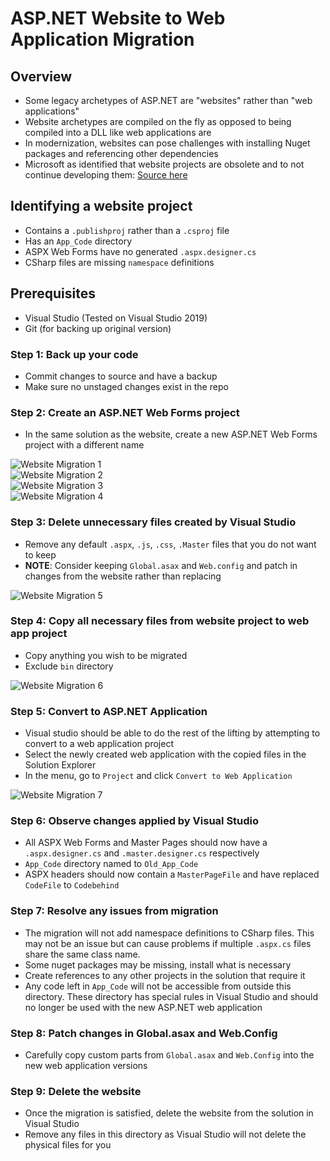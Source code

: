 # ASP.NET Website to Web Application Migration

## Overview

* Some legacy archetypes of ASP.NET are "websites" rather than "web applications"
* Website archetypes are compiled on the fly as opposed to being compiled into a DLL like web applications are
* In modernization, websites can pose challenges with installing Nuget packages and referencing other dependencies
* Microsoft as identified that website projects are obsolete and to not continue developing them: [Source here](https://learn.microsoft.com/en-us/previous-versions/aspnet/dd547590(v=vs.110))

## Identifying a website project
* Contains a `.publishproj` rather than a `.csproj` file
* Has an `App_Code` directory
* ASPX Web Forms have no generated `.aspx.designer.cs`
* CSharp files are missing `namespace` definitions

## Prerequisites

* Visual Studio (Tested on Visual Studio 2019)
* Git (for backing up original version)

### Step 1: Back up your code
* Commit changes to source and have a backup
* Make sure no unstaged changes exist in the repo

### Step 2: Create an ASP.NET Web Forms project
* In the same solution as the website, create a new ASP.NET Web Forms project with a different name

![Website Migration 1](images/website-migration-1.png)  
![Website Migration 2](images/website-migration-2.png)  
![Website Migration 3](images/website-migration-3.png)  
![Website Migration 4](images/website-migration-4.png)  

### Step 3: Delete unnecessary files created by Visual Studio
* Remove any default `.aspx`, `.js`, `.css`, `.Master` files that you do not want to keep
* **NOTE**: Consider keeping `Global.asax` and `Web.config` and patch in changes from the website rather than replacing

![Website Migration 5](images/website-migration-5.png) 

### Step 4: Copy all necessary files from website project to web app project
* Copy anything you wish to be migrated
* Exclude `bin` directory

![Website Migration 6](images/website-migration-6.png) 

### Step 5: Convert to ASP.NET Application
* Visual studio should be able to do the rest of the lifting by attempting to convert to a web application project
* Select the newly created web application with the copied files in the Solution Explorer
* In the menu, go to `Project` and click `Convert to Web Application`

![Website Migration 7](images/website-migration-7.png) 

### Step 6: Observe changes applied by Visual Studio
* All ASPX Web Forms and Master Pages should now have a `.aspx.designer.cs` and `.master.designer.cs` respectively
* `App_Code` directory named to `Old_App_Code`
* ASPX headers should now contain a `MasterPageFile` and have replaced `CodeFile` to `Codebehind`

### Step 7: Resolve any issues from migration
* The migration will not add namespace definitions to CSharp files. This may not be an issue but can cause problems if multiple `.aspx.cs` files share the same class name.
* Some nuget packages may be missing, install what is necessary
* Create references to any other projects in the solution that require it
* Any code left in `App_Code` will not be accessible from outside this directory. These directory has special rules in Visual Studio and should no longer be used with the new ASP.NET web application

### Step 8: Patch changes in Global.asax and Web.Config
* Carefully copy custom parts from `Global.asax` and `Web.Config` into the new web application versions

### Step 9: Delete the website
* Once the migration is satisfied, delete the website from the solution in Visual Studio
* Remove any files in this directory as Visual Studio will not delete the physical files for you
